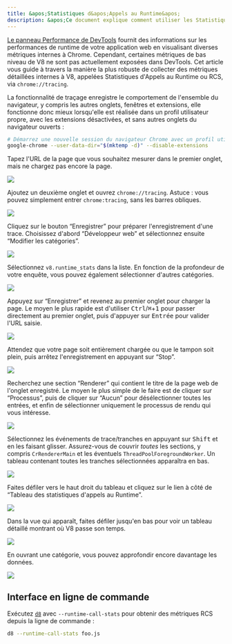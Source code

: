 ```yaml
---
title: &apos;Statistiques d&apos;Appels au Runtime&apos;
description: &apos;Ce document explique comment utiliser les Statistiques d&apos;Appels au Runtime pour obtenir des métriques détaillées internes à V8.&apos;
---
```

[Le panneau Performance de DevTools](https://developers.google.com/web/tools/chrome-devtools/evaluate-performance/) fournit des informations sur les performances de runtime de votre application web en visualisant diverses métriques internes à Chrome. Cependant, certaines métriques de bas niveau de V8 ne sont pas actuellement exposées dans DevTools. Cet article vous guide à travers la manière la plus robuste de collecter des métriques détaillées internes à V8, appelées Statistiques d&apos;Appels au Runtime ou RCS, via `chrome://tracing`.

La fonctionnalité de traçage enregistre le comportement de l&apos;ensemble du navigateur, y compris les autres onglets, fenêtres et extensions, elle fonctionne donc mieux lorsqu&apos;elle est réalisée dans un profil utilisateur propre, avec les extensions désactivées, et sans autres onglets du navigateur ouverts :

```bash
# Démarrez une nouvelle session du navigateur Chrome avec un profil utilisateur propre et les extensions désactivées
google-chrome --user-data-dir="$(mktemp -d)" --disable-extensions
```

Tapez l&apos;URL de la page que vous souhaitez mesurer dans le premier onglet, mais ne chargez pas encore la page.

![](/_img/rcs/01.png)

Ajoutez un deuxième onglet et ouvrez `chrome://tracing`. Astuce : vous pouvez simplement entrer `chrome:tracing`, sans les barres obliques.

![](/_img/rcs/02.png)

Cliquez sur le bouton “Enregistrer” pour préparer l&apos;enregistrement d&apos;une trace. Choisissez d&apos;abord “Développeur web” et sélectionnez ensuite “Modifier les catégories”.

![](/_img/rcs/03.png)

Sélectionnez `v8.runtime_stats` dans la liste. En fonction de la profondeur de votre enquête, vous pouvez également sélectionner d&apos;autres catégories.

![](/_img/rcs/04.png)

Appuyez sur “Enregistrer” et revenez au premier onglet pour charger la page. Le moyen le plus rapide est d&apos;utiliser <kbd>Ctrl</kbd>/<kbd>⌘</kbd>+<kbd>1</kbd> pour passer directement au premier onglet, puis d&apos;appuyer sur <kbd>Entrée</kbd> pour valider l&apos;URL saisie.

![](/_img/rcs/05.png)

Attendez que votre page soit entièrement chargée ou que le tampon soit plein, puis arrêtez l&apos;enregistrement en appuyant sur “Stop”.

![](/_img/rcs/06.png)

Recherchez une section “Renderer” qui contient le titre de la page web de l&apos;onglet enregistré. Le moyen le plus simple de le faire est de cliquer sur “Processus”, puis de cliquer sur “Aucun” pour désélectionner toutes les entrées, et enfin de sélectionner uniquement le processus de rendu qui vous intéresse.

![](/_img/rcs/07.png)

Sélectionnez les événements de trace/tranches en appuyant sur <kbd>Shift</kbd> et en les faisant glisser. Assurez-vous de couvrir _toutes_ les sections, y compris `CrRendererMain` et les éventuels `ThreadPoolForegroundWorker`. Un tableau contenant toutes les tranches sélectionnées apparaîtra en bas.

![](/_img/rcs/08.png)

Faites défiler vers le haut droit du tableau et cliquez sur le lien à côté de “Tableau des statistiques d&apos;appels au Runtime”.

![](/_img/rcs/09.png)

Dans la vue qui apparaît, faites défiler jusqu&apos;en bas pour voir un tableau détaillé montrant où V8 passe son temps.

![](/_img/rcs/10.png)

En ouvrant une catégorie, vous pouvez approfondir encore davantage les données.

![](/_img/rcs/11.png)

## Interface en ligne de commande

Exécutez [`d8`](/docs/d8) avec `--runtime-call-stats` pour obtenir des métriques RCS depuis la ligne de commande :

```bash
d8 --runtime-call-stats foo.js
```
